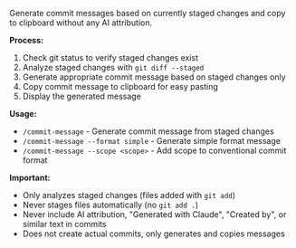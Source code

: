 Generate commit messages based on currently staged changes and copy to clipboard without any AI attribution.

**Process:**
1. Check git status to verify staged changes exist
2. Analyze staged changes with `git diff --staged`
3. Generate appropriate commit message based on staged changes only
4. Copy commit message to clipboard for easy pasting
5. Display the generated message

**Usage:** 
- `/commit-message` - Generate commit message from staged changes
- `/commit-message --format simple` - Generate simple format message  
- `/commit-message --scope <scope>` - Add scope to conventional commit format

**Important:** 
- Only analyzes staged changes (files added with `git add`)
- Never stages files automatically (no `git add .`)
- Never include AI attribution, "Generated with Claude", "Created by", or similar text in commits
- Does not create actual commits, only generates and copies messages